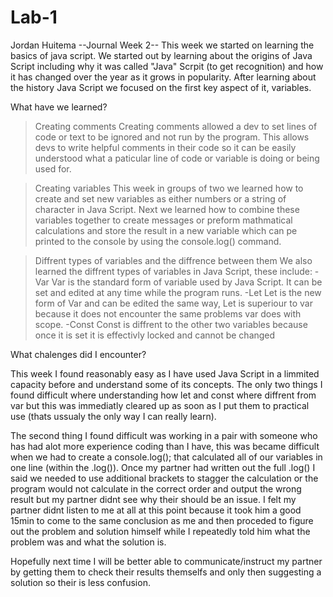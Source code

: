 # Lab-1
Jordan Huitema
--Journal Week 2--
This week we started on learning the basics of java script. We started out by learning about the origins of Java Script including why it was called "Java" Scrpit (to get recognition) and how it has changed over the year as it grows in popularity. After learning about the history Java Script we focused on the first key aspect of it, variables.

What have we learned?

>Creating comments
Creating comments allowed a dev to set lines of code or text to be ignored and not run by the program. This allows devs to write helpful comments in their code so it can be easily understood what a paticular line of code or variable is doing or being used for.

>Creating variables
This week in groups of two we learned how to create and set new variables as either numbers or a string of character in Java Script. Next we learned how to combine these variables together to create messages or preform mathmatical calculations and store the result in a new variable which can pe printed to the console by using the console.log() command.

>Diffrent types of variables and the diffrence between them
We also learned the diffrent types of variables in Java Script, these include:
    -Var
    Var is the standard form of variable used by Java Script. It can be set and edited at any time while the program runs.
    -Let
    Let is the new form of Var and can be edited the same way, Let is superiour to var because it does not encounter the same problems var does with scope.
    -Const
    Const is diffrent to the other two variables because once it is set it is effectivly locked and cannot be changed 

What chalenges did I encounter?

This week I found reasonably easy as I have used Java Script in a limmited capacity before and understand some of its concepts. The only two things I found difficult where understanding how let and const where diffrent from var but this was immediatly cleared up as soon as I put them to practical use (thats ussualy the only way I can really learn).

The second thing I found difficult was working in a pair with someone who has had alot more experience coding than I have, this was became difficult when we had to create a console.log(); that calculated all of our variables in one line (within the .log()). Once my partner had written out the full .log() I said we needed to use additional brackets to stagger the calculation or the program would not calculate in the correct order and output the wrong result but my partner didnt see why their should be an issue. I felt my partner didnt listen to me at all at this point because it took him a good 15min to come to the same conclusion as me and then proceded to figure out the problem and solution himself while I repeatedly told him what the problem was and what the solution is. 

Hopefully next time I will be better able to communicate/instruct my partner by getting them to check their results themselfs and only then suggesting a solution so their is less confusion.